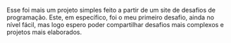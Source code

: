 Esse foi mais um projeto simples feito a partir de um site de desafios de programação. Este, em específico, foi o meu primeiro desafio, ainda no nível fácil, mas logo espero poder compartilhar desafios mais complexos e projetos mais elaborados.
